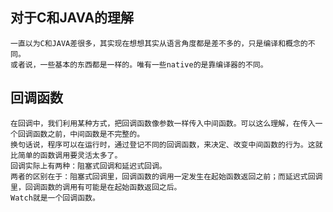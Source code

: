 ## 对于C和JAVA的理解
    一直以为C和JAVA差很多，其实现在想想其实从语言角度都是差不多的，只是编译和概念的不同。
    或者说，一些基本的东西都是一样的。唯有一些native的是靠编译器的不同。
## 回调函数
    在回调中，我们利用某种方式，把回调函数像参数一样传入中间函数。可以这么理解，在传入一个回调函数之前，中间函数是不完整的。
    换句话说，程序可以在运行时，通过登记不同的回调函数，来决定、改变中间函数的行为。这就比简单的函数调用要灵活太多了。
    回调实际上有两种：阻塞式回调和延迟式回调。
    两者的区别在于：阻塞式回调里，回调函数的调用一定发生在起始函数返回之前；而延迟式回调里，回调函数的调用有可能是在起始函数返回之后。
    Watch就是一个回调函数。
